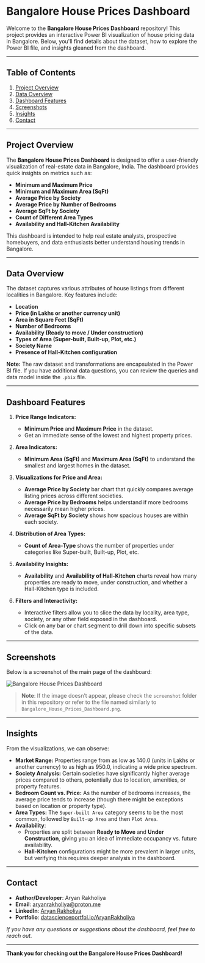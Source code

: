 # Bangalore House Prices Dashboard

Welcome to the **Bangalore House Prices Dashboard** repository! This project provides an interactive Power BI visualization of house pricing data in Bangalore. Below, you'll find details about the dataset, how to explore the Power BI file, and insights gleaned from the dashboard.

---

## Table of Contents

1. [Project Overview](#project-overview)
2. [Data Overview](#data-overview)
3. [Dashboard Features](#dashboard-features)
4. [Screenshots](#screenshots)
5. [Insights](#insights)
6. [Contact](#contact)


---

## Project Overview

The **Bangalore House Prices Dashboard** is designed to offer a user-friendly visualization of real-estate data in Bangalore, India. The dashboard provides quick insights on metrics such as:
- **Minimum and Maximum Price**  
- **Minimum and Maximum Area (SqFt)**  
- **Average Price by Society**  
- **Average Price by Number of Bedrooms**  
- **Average SqFt by Society**  
- **Count of Different Area Types**  
- **Availability and Hall-Kitchen Availability**  

This dashboard is intended to help real estate analysts, prospective homebuyers, and data enthusiasts better understand housing trends in Bangalore.

---

## Data Overview

The dataset captures various attributes of house listings from different localities in Bangalore. Key features include:

- **Location**  
- **Price (in Lakhs or another currency unit)**  
- **Area in Square Feet (SqFt)**  
- **Number of Bedrooms**  
- **Availability (Ready to move / Under construction)**  
- **Types of Area (Super-built, Built-up, Plot, etc.)**  
- **Society Name**  
- **Presence of Hall-Kitchen configuration**  

**Note:** The raw dataset and transformations are encapsulated in the Power BI file. If you have additional data questions, you can review the queries and data model inside the `.pbix` file.

---

## Dashboard Features

1. **Price Range Indicators:**  
   - **Minimum Price** and **Maximum Price** in the dataset.  
   - Get an immediate sense of the lowest and highest property prices.

2. **Area Indicators:**  
   - **Minimum Area (SqFt)** and **Maximum Area (SqFt)** to understand the smallest and largest homes in the dataset.

3. **Visualizations for Price and Area:**
   - **Average Price by Society** bar chart that quickly compares average listing prices across different societies.
   - **Average Price by Bedrooms** helps understand if more bedrooms necessarily mean higher prices.
   - **Average SqFt by Society** shows how spacious houses are within each society.

4. **Distribution of Area Types:**
   - **Count of Area-Type** shows the number of properties under categories like Super-built, Built-up, Plot, etc.

5. **Availability Insights:**
   - **Availability** and **Availability of Hall-Kitchen** charts reveal how many properties are ready to move, under construction, and whether a Hall-Kitchen type is included.

6. **Filters and Interactivity:**
   - Interactive filters allow you to slice the data by locality, area type, society, or any other field exposed in the dashboard.
   - Click on any bar or chart segment to drill down into specific subsets of the data.

---

## Screenshots

Below is a screenshot of the main page of the dashboard:

![Bangalore House Prices Dashboard](./screenshots/Bangalore_House_Prices_Dashboard.png)

> **Note**: If the image doesn’t appear, please check the `screenshot` folder in this repository or refer to the file named similarly to `Bangalore_House_Prices_Dashboard.png`.

---

## Insights

From the visualizations, we can observe:

- **Market Range:** Properties range from as low as 140.0 (units in Lakhs or another currency) to as high as 950.0, indicating a wide price spectrum.
- **Society Analysis:** Certain societies have significantly higher average prices compared to others, potentially due to location, amenities, or property features.
- **Bedroom Count vs. Price:** As the number of bedrooms increases, the average price tends to increase (though there might be exceptions based on location or property type).
- **Area Types:** The `Super-built Area` category seems to be the most common, followed by `Built-up Area` and then `Plot Area`.
- **Availability**:
  - Properties are split between **Ready to Move** and **Under Construction**, giving you an idea of immediate occupancy vs. future availability.
  - **Hall-Kitchen** configurations might be more prevalent in larger units, but verifying this requires deeper analysis in the dashboard.

---

## Contact

- **Author/Developer**: Aryan Rakholiya
- **Email**: aryanrakholiya@proton.me
- **LinkedIn**: <a href="www.linkedin.com/in/aryanrakholiya">Aryan Rakholiya</a>
- **Portfolio**: <a href="www.datascienceportfol.io/AryanRakholiya">datascienceportfol.io/AryanRakholiya</a>


*If you have any questions or suggestions about the dashboard, feel free to reach out.*

---

**Thank you for checking out the Bangalore House Prices Dashboard!** 